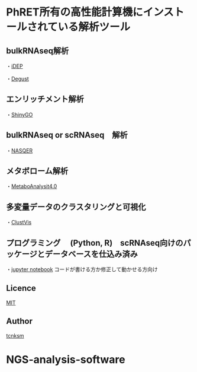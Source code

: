 PhRET所有の高性能計算機にインストールされている解析ツール
========================================================


## bulkRNAseq解析
・[iDEP](http://10.164.179.3/idep92/)

・[Degust](http://10.164.179.3:8001/)



## エンリッチメント解析
・[ShinyGO](http://10.164.179.3/go60/)



## bulkRNAseq or scRNAseq　解析
・[NASQER](http://10.164.179.3:8083/)



## メタボローム解析
・[MetaboAnalysit4.0](http://10.164.179.3:8080/MetaboAnalyst/faces/home.xhtml)



## 多変量データのクラスタリングと可視化
・[ClustVis](http://10.164.179.3:3737/)



## プログラミング　 (Python, R)　scRNAseq向けのパッケージとデータベースを仕込み済み
・[jupyter notebook](http://10.164.179.3:8888/tree) コードが書ける方か修正して動かせる方向け



## Licence



[MIT](https://github.com/tcnksm/tool/blob/master/LICENCE)

## Author

[tcnksm](https://github.com/tcnksm)

# NGS-analysis-software

